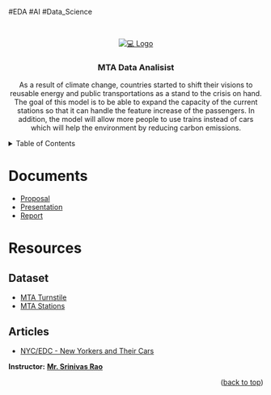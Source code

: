 
#EDA #AI #Data_Science

<!-- PROJECT LOGO -->
<br />
<p align="center">
  <a href="https://github.com/Ali-Altamimi/SDAIA_MTA/">
    <img src="https://www.fb101.com/wp-content/uploads/2016/11/MTA.jpeg" alt="💻 Logo">
  </a>

  <h3 align="center">MTA Data Analisist</h3>

  <p align="center">
As a result of climate change, countries started to shift their visions to reusable energy and public transportations as a stand to the crisis on hand. The goal of this model is to be able to expand the capacity of the current stations so that it can handle the feature increase of the passengers. In addition, the model will allow more people to use trains instead of cars which will help the environment by reducing carbon emissions. 
  </p>
</p>

<!-- TABLE OF CONTENTS -->
<details>
  <summary>Table of Contents</summary>
  <ol>
    <li><a href="#Documents">Documents</a></li>
    <li>
      <a href="#Resources">Resources</a>
      <ul>
        <li><a href="#Dataset">Dataset</a></li>
        <li><a href="#Articles">Articles</a></li>
      </ul>
    </li>
    </li>
  </ol>
</details>

# Documents
- [Proposal](./doc/Proposal.pdf)
- [Presentation](./doc/presentation.pdf)
- [Report](./doc/Report.pdf)



# Resources
## Dataset
-  [MTA Turnstile](http://web.mta.info/developers/turnstile.html)
- [MTA Stations](https://atisdata.s3.amazonaws.com/Station/Stations.csv)
## Articles
- [NYC/EDC - New Yorkers and Their Cars](https://edc.nyc/article/new-yorkers-and-their-cars)


**Instructor:** [**Mr. Srinivas Rao**]()

<p align="right">(<a href="#top">back to top</a>)</p>

